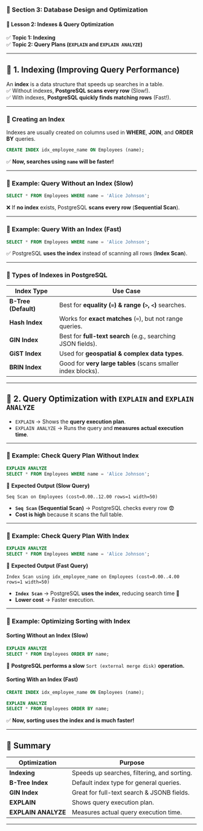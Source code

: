 ### **📌 Section 3: Database Design and Optimization**  
#### **🔹 Lesson 2: Indexes & Query Optimization**  
✅ **Topic 1: Indexing**  
✅ **Topic 2: Query Plans (`EXPLAIN` and `EXPLAIN ANALYZE`)**  

---

## **🔹 1. Indexing (Improving Query Performance)**  
An **index** is a data structure that speeds up searches in a table.  
✅ Without indexes, **PostgreSQL scans every row** (Slow!).  
✅ With indexes, **PostgreSQL quickly finds matching rows** (Fast!).  

---

### **📍 Creating an Index**
Indexes are usually created on columns used in **WHERE**, **JOIN**, and **ORDER BY** queries.

```sql
CREATE INDEX idx_employee_name ON Employees (name);
```
✅ **Now, searches using `name` will be faster!**

---

### **📍 Example: Query Without an Index (Slow)**
```sql
SELECT * FROM Employees WHERE name = 'Alice Johnson';
```
❌ If **no index** exists, PostgreSQL **scans every row** (**Sequential Scan**).  

---

### **📍 Example: Query With an Index (Fast)**
```sql
SELECT * FROM Employees WHERE name = 'Alice Johnson';
```
✅ PostgreSQL **uses the index** instead of scanning all rows (**Index Scan**).  

---

### **📌 Types of Indexes in PostgreSQL**
| **Index Type** | **Use Case** |
|--------------|--------------|
| **B-Tree (Default)** | Best for **equality (`=`) & range (`>`, `<`)** searches. |
| **Hash Index** | Works for **exact matches** (`=`), but not range queries. |
| **GIN Index** | Best for **full-text search** (e.g., searching JSON fields). |
| **GiST Index** | Used for **geospatial & complex data types**. |
| **BRIN Index** | Good for **very large tables** (scans smaller index blocks). |

---

## **🔹 2. Query Optimization with `EXPLAIN` and `EXPLAIN ANALYZE`**  
- `EXPLAIN` → Shows the **query execution plan**.  
- `EXPLAIN ANALYZE` → Runs the query and **measures actual execution time**.  

---

### **📍 Example: Check Query Plan Without Index**
```sql
EXPLAIN ANALYZE
SELECT * FROM Employees WHERE name = 'Alice Johnson';
```
🔹 **Expected Output (Slow Query)**
```
Seq Scan on Employees (cost=0.00..12.00 rows=1 width=50)
```
- **`Seq Scan` (Sequential Scan)** → PostgreSQL checks every row 😨  
- **Cost is high** because it scans the full table.

---

### **📍 Example: Check Query Plan With Index**
```sql
EXPLAIN ANALYZE
SELECT * FROM Employees WHERE name = 'Alice Johnson';
```
🔹 **Expected Output (Fast Query)**
```
Index Scan using idx_employee_name on Employees (cost=0.00..4.00 rows=1 width=50)
```
- **`Index Scan`** → PostgreSQL **uses the index**, reducing search time 🚀  
- **Lower cost** → Faster execution.

---

### **📍 Example: Optimizing Sorting with Index**
#### **Sorting Without an Index (Slow)**
```sql
EXPLAIN ANALYZE
SELECT * FROM Employees ORDER BY name;
```
🔹 **PostgreSQL performs a slow** `Sort (external merge disk)` **operation.**

#### **Sorting With an Index (Fast)**
```sql
CREATE INDEX idx_employee_name ON Employees (name);
```
```sql
EXPLAIN ANALYZE
SELECT * FROM Employees ORDER BY name;
```
✅ **Now, sorting uses the index and is much faster!**

---

## **🔹 Summary**
| **Optimization** | **Purpose** |
|-----------------|------------|
| **Indexing** | Speeds up searches, filtering, and sorting. |
| **B-Tree Index** | Default index type for general queries. |
| **GIN Index** | Great for full-text search & JSONB fields. |
| **EXPLAIN** | Shows query execution plan. |
| **EXPLAIN ANALYZE** | Measures actual query execution time. |

---
